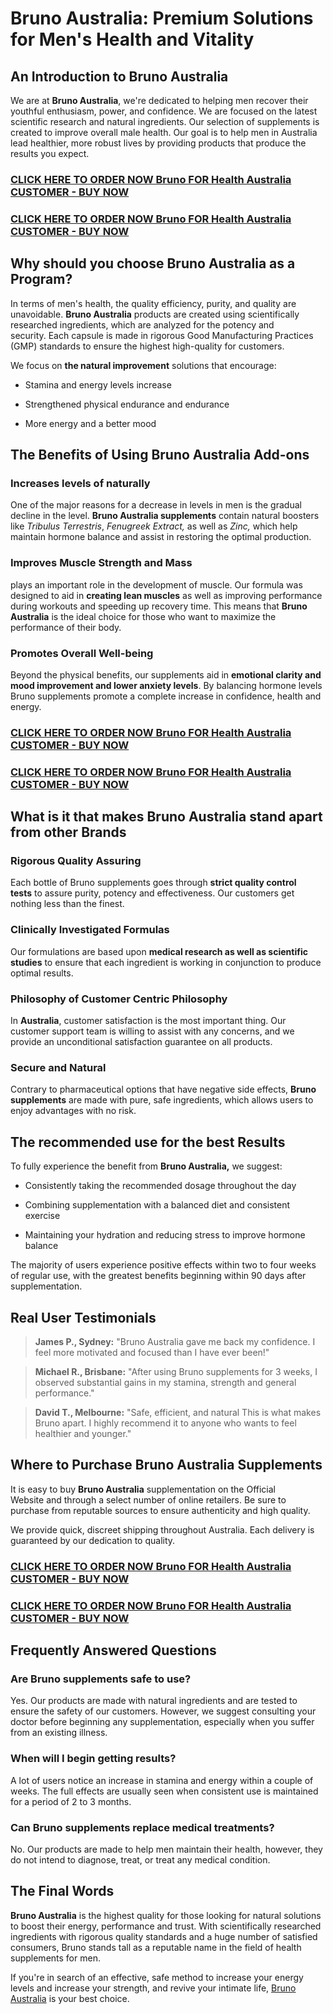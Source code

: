 <h1 data-end="212" data-start="142"><strong data-end="212" data-start="144"><span class="wordai-block rewrite-block enable-highlight" data-id="1">Bruno Australia: Premium Solutions for Men's Health and Vitality</span></strong></h1>
<h2 data-end="252" data-start="214"><strong data-end="252" data-start="217"><span class="wordai-block rewrite-block enable-highlight" data-id="4"><strong data-end="252" data-start="217">An Introduction to Bruno Australia</strong></span></strong></h2>
<p data-end="635" data-start="254"><span class="wordai-block rewrite-block enable-highlight" data-id="14">We are at&nbsp;<strong data-end="276" data-start="257">Bruno Australia</strong>, we're dedicated to helping men recover their youthful enthusiasm, power, and confidence.</span>&nbsp;<span class="wordai-block rewrite-block enable-highlight" data-id="11">We are focused on the latest scientific research and natural ingredients. Our selection of supplements is created to improve overall male health.</span>&nbsp;<span class="wordai-block rewrite-block enable-highlight" data-id="13">Our goal is to help men in Australia lead healthier, more robust lives by providing products that produce the results you expect.</span></p>
<h3 data-end="635" data-start="254"><strong><a href="https://trusthealthy.com/brunohealth-buy">CLICK HERE TO ORDER NOW Bruno FOR Health Australia CUSTOMER - BUY NOW</a></strong></h3>
<h3 data-end="635" data-start="254"><strong><a href="https://trusthealthy.com/brunohealth-buy">CLICK HERE TO ORDER NOW Bruno FOR Health Australia CUSTOMER - BUY NOW</a></strong></h3>
<h2 data-end="692" data-start="637"><strong data-end="692" data-start="640"><span class="wordai-block rewrite-block enable-highlight" data-id="8"><strong data-end="692" data-start="640">Why should you choose Bruno Australia as a Program?</strong></span></strong></h2>
<p data-end="1035" data-start="694"><span class="wordai-block rewrite-block enable-highlight" data-id="12">In terms of men's health, the quality efficiency, purity, and quality are unavoidable.</span>&nbsp;<span class="wordai-block rewrite-block enable-highlight" data-id="15"><strong data-end="799" data-start="780">Bruno Australia</strong>&nbsp;products are created using scientifically researched ingredients, which are analyzed for the potency and security.</span>&nbsp;<span class="wordai-block rewrite-block enable-highlight" data-id="18">Each capsule is made in rigorous Good Manufacturing Practices (GMP) standards to ensure the highest high-quality for customers.</span></p>
<p data-end="1097" data-start="1037"><span class="wordai-block rewrite-block enable-highlight" data-id="7">We focus on&nbsp;<strong data-end="1073" data-start="1050">the natural improvement</strong>&nbsp;solutions that encourage:</span></p>
<ul data-end="1243" data-start="1098">
<li data-end="1128" data-start="1098">
<p data-end="1128" data-start="1100"><span class="wordai-block rewrite-block enable-highlight" data-id="2">Stamina and energy levels increase</span></p>
</li>
<li data-end="1169" data-start="1129">
<p data-end="1169" data-start="1131"><span class="wordai-block rewrite-block enable-highlight" data-id="5">Strengthened physical endurance and endurance</span></p>
</li>
<li data-end="1243" data-start="1213">
<p data-end="1243" data-start="1215"><span class="wordai-block rewrite-block enable-highlight" data-id="6">More energy and a better mood</span></p>
</li>
</ul>
<h2 data-end="1301" data-start="1245"><strong data-end="1301" data-start="1248"><span class="wordai-block rewrite-block enable-highlight" data-id="10"><strong data-end="1301" data-start="1248">The Benefits of Using Bruno Australia Add-ons</strong></span></strong></h2>
<h3 data-end="1347" data-start="1303"><strong data-end="1347" data-start="1307"><span class="wordai-block rewrite-block enable-highlight" data-id="17"><strong data-end="1347" data-start="1307">Increases levels of naturally</strong></span></strong></h3>
<p data-end="1676" data-start="1349"><span class="wordai-block rewrite-block enable-highlight" data-id="23">One of the major reasons for a decrease in levels in men is the gradual decline in the level.</span>&nbsp;<span class="wordai-block rewrite-block enable-highlight" data-id="35"><strong data-end="1477" data-start="1446">Bruno Australia supplements</strong>&nbsp;contain natural boosters like&nbsp;<em data-end="1557" data-start="1536">Tribulus Terrestris</em>,&nbsp;<em data-end="1578" data-start="1559">Fenugreek Extract,</em>&nbsp;as well as&nbsp;<em data-end="1590" data-start="1584">Zinc,</em>&nbsp;which help maintain hormone balance and assist in restoring the optimal production.</span></p>
<h3 data-end="2038" data-start="1996"><strong data-end="2038" data-start="2000"><span class="wordai-block rewrite-block enable-highlight" data-id="20"><strong data-end="2038" data-start="2000">Improves Muscle Strength and Mass</strong></span></strong></h3>
<p data-end="2360" data-start="2040"><span class="wordai-block rewrite-block enable-highlight" data-id="21">plays an important role in the development of muscle.</span>&nbsp;<span class="wordai-block rewrite-block enable-highlight" data-id="36">Our formula was designed to aid in&nbsp;<strong data-end="2164" data-start="2135">creating lean muscles</strong>&nbsp;as well as improving performance during workouts and speeding up recovery time.</span>&nbsp;<span class="wordai-block rewrite-block enable-highlight" data-id="32">This means that&nbsp;<strong data-end="2269" data-start="2250">Bruno Australia</strong>&nbsp;is the ideal choice for those who want to maximize the performance of their body.</span></p>
<h3 data-end="2397" data-start="2362"><strong data-end="2397" data-start="2366"><span class="wordai-block rewrite-block enable-highlight" data-id="16"><strong data-end="2397" data-start="2366">Promotes Overall Well-being</strong></span></strong></h3>
<p data-end="2633" data-start="2399"><span class="wordai-block rewrite-block enable-highlight" data-id="42">Beyond the physical benefits, our supplements aid in&nbsp;<strong data-end="2521" data-start="2458">emotional clarity and mood improvement and lower anxiety levels</strong>.</span>&nbsp;<span class="wordai-block rewrite-block enable-highlight" data-id="31">By balancing hormone levels Bruno supplements promote a complete increase in confidence, health and energy.</span></p>
<h3 data-end="635" data-start="254"><strong><a href="https://trusthealthy.com/brunohealth-buy">CLICK HERE TO ORDER NOW Bruno FOR Health Australia CUSTOMER - BUY NOW</a></strong></h3>
<h3 data-end="635" data-start="254"><strong><a href="https://trusthealthy.com/brunohealth-buy">CLICK HERE TO ORDER NOW Bruno FOR Health Australia CUSTOMER - BUY NOW</a></strong></h3>
<h2 data-end="3611" data-start="3554"><strong data-end="3611" data-start="3557"><span class="wordai-block rewrite-block enable-highlight" data-id="34"><strong data-end="3611" data-start="3557">What is it that makes Bruno Australia stand apart from other Brands</strong></span></strong></h2>
<h3 data-end="3647" data-start="3613"><strong data-end="3647" data-start="3617"><span class="wordai-block rewrite-block enable-highlight" data-id="37"><strong data-end="3647" data-start="3617">Rigorous Quality Assuring</strong></span></strong></h3>
<p data-end="3811" data-start="3649"><span class="wordai-block rewrite-block enable-highlight" data-id="51">Each bottle of Bruno supplements goes through&nbsp;<strong data-end="3726" data-start="3692">strict quality control tests</strong>&nbsp;to assure purity, potency and effectiveness.</span>&nbsp;<span class="wordai-block rewrite-block enable-highlight" data-id="39">Our customers get nothing less than the finest.</span></p>
<h3 data-end="3851" data-start="3813"><strong data-end="3851" data-start="3817"><span class="wordai-block rewrite-block enable-highlight" data-id="38"><strong data-end="3851" data-start="3817">Clinically Investigated Formulas</strong></span></strong></h3>
<p data-end="4001" data-start="3853"><span class="wordai-block rewrite-block enable-highlight" data-id="61">Our formulations are based upon&nbsp;<strong data-end="3925" data-start="3881">medical research as well as scientific studies</strong>&nbsp;to ensure that each ingredient is working in conjunction to produce optimal results.</span></p>
<h3 data-end="4038" data-start="4003"><strong data-end="4038" data-start="4007"><span class="wordai-block rewrite-block enable-highlight" data-id="43"><strong data-end="4038" data-start="4007">Philosophy of Customer Centric Philosophy</strong></span></strong></h3>
<p data-end="4213" data-start="4040"><span class="wordai-block rewrite-block enable-highlight" data-id="44">In&nbsp;<strong data-end="4062" data-start="4043">Australia</strong>, customer satisfaction is the most important thing.</span>&nbsp;<span class="wordai-block rewrite-block enable-highlight" data-id="52">Our customer support team is willing to assist with any concerns, and we provide an unconditional satisfaction guarantee on all products.</span></p>
<h3 data-end="4239" data-start="4215"><strong data-end="4239" data-start="4219"><span class="wordai-block rewrite-block enable-highlight" data-id="40"><strong data-end="4239" data-start="4219">Secure and Natural</strong></span></strong></h3>
<p data-end="4417" data-start="4241"><span class="wordai-block rewrite-block enable-highlight" data-id="64">Contrary to pharmaceutical options that have negative side effects,&nbsp;<strong data-end="4326" data-start="4305">Bruno supplements</strong>&nbsp;are made with pure, safe ingredients, which allows users to enjoy advantages with no risk.</span></p>
<h2 data-end="4463" data-start="4419"><strong data-end="4463" data-start="4422"><span class="wordai-block rewrite-block enable-highlight" data-id="45"><strong data-end="4463" data-start="4422">The recommended use for the best Results</strong></span></strong></h2>
<p data-end="4563" data-start="4465"><span class="wordai-block rewrite-block enable-highlight" data-id="57">To fully experience the benefit from&nbsp;<strong data-end="4548" data-start="4500">Bruno Australia,</strong>&nbsp;we suggest:</span></p>
<ul data-end="4753" data-start="4564">
<li data-end="4616" data-start="4564">
<p data-end="4616" data-start="4566"><span class="wordai-block rewrite-block enable-highlight" data-id="50">Consistently taking the recommended dosage throughout the day</span></p>
</li>
<li data-end="4684" data-start="4617">
<p data-end="4684" data-start="4619"><span class="wordai-block rewrite-block enable-highlight" data-id="53">Combining supplementation with a balanced diet and consistent exercise</span></p>
</li>
<li data-end="4753" data-start="4685">
<p data-end="4753" data-start="4687"><span class="wordai-block rewrite-block enable-highlight" data-id="54">Maintaining your hydration and reducing stress to improve hormone balance</span></p>
</li>
</ul>
<p data-end="4894" data-start="4755"><span class="wordai-block rewrite-block enable-highlight" data-id="77">The majority of users experience positive effects within two to four weeks of regular use, with the greatest benefits beginning within 90 days after supplementation.</span></p>
<h2 data-end="4925" data-start="4896"><strong data-end="4925" data-start="4899"><span class="wordai-block rewrite-block enable-highlight" data-id="48"><strong data-end="4925" data-start="4899">Real User Testimonials</strong></span></strong></h2>
<blockquote data-end="5048" data-start="4927">
<p data-end="5048" data-start="4929"><span class="wordai-block rewrite-block enable-highlight" data-id="49"><strong data-end="4950" data-start="4929">James P., Sydney:</strong>&nbsp;"Bruno Australia gave me back my confidence.</span>&nbsp;<span class="wordai-block rewrite-block enable-highlight" data-id="56">I feel more motivated and focused than I have ever been!"</span></p>
</blockquote>
<blockquote data-end="5212" data-start="5050">
<p data-end="5212" data-start="5052"><span class="wordai-block rewrite-block enable-highlight" data-id="71"><strong data-end="5077" data-start="5052">Michael R., Brisbane:</strong>&nbsp;"After using Bruno supplements for 3 weeks, I observed substantial gains in my stamina, strength and general performance."</span></p>
</blockquote>
<blockquote data-end="5372" data-start="5214">
<p data-end="5372" data-start="5216"><span class="wordai-block rewrite-block enable-highlight" data-id="60"><strong data-end="5240" data-start="5216">David T., Melbourne:</strong>&nbsp;"Safe, efficient, and natural This is what makes Bruno apart.</span>&nbsp;<span class="wordai-block rewrite-block enable-highlight" data-id="63">I highly recommend it to anyone who wants to feel healthier and younger."</span></p>
</blockquote>
<h2 data-end="5421" data-start="5374"><strong data-end="5421" data-start="5377"><span class="wordai-block rewrite-block enable-highlight" data-id="55"><strong data-end="5421" data-start="5377">Where to Purchase Bruno Australia Supplements</strong></span></strong></h2>
<p data-end="5637" data-start="5423"><span class="wordai-block rewrite-block enable-highlight" data-id="76">It is easy to buy&nbsp;<strong data-end="5472" data-start="5453">Bruno Australia</strong>&nbsp;supplementation on the&nbsp;Official Website&nbsp;and through a select number of online retailers.</span>&nbsp;<span class="wordai-block rewrite-block enable-highlight" data-id="67">Be sure to purchase from reputable sources to ensure authenticity and high quality.</span></p>
<p data-end="5748" data-start="5639"><span class="wordai-block rewrite-block enable-highlight" data-id="75">We provide quick, discreet shipping throughout Australia. Each delivery is guaranteed by our dedication to quality.</span></p>
<h3 data-end="635" data-start="254"><strong><a href="https://trusthealthy.com/brunohealth-buy">CLICK HERE TO ORDER NOW Bruno FOR Health Australia CUSTOMER - BUY NOW</a></strong></h3>
<h3 data-end="635" data-start="254"><strong><a href="https://trusthealthy.com/brunohealth-buy">CLICK HERE TO ORDER NOW Bruno FOR Health Australia CUSTOMER - BUY NOW</a></strong></h3>
<h2 data-end="5783" data-start="5750"><strong data-end="5783" data-start="5753"><span class="wordai-block rewrite-block enable-highlight" data-id="62"><strong data-end="5783" data-start="5753">Frequently Answered Questions</strong></span></strong></h2>
<h3 data-end="5827" data-start="5785"><strong data-end="5827" data-start="5789"><span class="wordai-block rewrite-block enable-highlight" data-id="58"><strong data-end="5827" data-start="5789">Are Bruno supplements safe to use?</strong></span></strong></h3>
<p data-end="6048" data-start="5829"><span class="wordai-block rewrite-block enable-highlight" data-id="59">Yes.</span>&nbsp;<span class="wordai-block rewrite-block enable-highlight" data-id="72">Our products are made with natural ingredients and are tested to ensure the safety of our customers.</span>&nbsp;<span class="wordai-block rewrite-block enable-highlight" data-id="79">However, we suggest consulting your doctor before beginning any supplementation, especially when you suffer from an existing illness.</span></p>
<h3 data-end="6091" data-start="6050"><strong data-end="6091" data-start="6054"><span class="wordai-block rewrite-block enable-highlight" data-id="69"><strong data-end="6091" data-start="6054">When will I begin getting results?</strong></span></strong></h3>
<p data-end="6244" data-start="6093"><span class="wordai-block rewrite-block enable-highlight" data-id="74">A lot of users notice an increase in stamina and energy within a couple of weeks.</span>&nbsp;<span class="wordai-block rewrite-block enable-highlight" data-id="70">The full effects are usually seen when consistent use is maintained for a period of 2 to 3 months.</span></p>
<h3 data-end="6303" data-start="6246"><strong data-end="6303" data-start="6250"><span class="wordai-block rewrite-block enable-highlight" data-id="65"><strong data-end="6303" data-start="6250">Can Bruno supplements replace medical treatments?</strong></span></strong></h3>
<p data-end="6429" data-start="6305"><span class="wordai-block rewrite-block enable-highlight" data-id="66">No.</span>&nbsp;<span class="wordai-block rewrite-block enable-highlight" data-id="80">Our products are made to help men maintain their health, however, they do not intend to diagnose, treat, or treat any medical condition.</span></p>
<h2 data-end="6452" data-start="6431"><strong data-end="6452" data-start="6434"><span class="wordai-block rewrite-block enable-highlight" data-id="73"><strong data-end="6452" data-start="6434">The Final Words</strong></span></strong></h2>
<p data-end="6763" data-start="6454"><span class="wordai-block rewrite-block enable-highlight" data-id="78"><strong data-end="6473" data-start="6454">Bruno Australia</strong>&nbsp;is the highest quality for those looking for natural solutions to boost their energy, performance and trust.</span>&nbsp;<span class="wordai-block rewrite-block enable-highlight" data-id="81">With scientifically researched ingredients with rigorous quality standards and a huge number of satisfied consumers, Bruno stands tall as a reputable name in the field of health supplements for men.</span></p>
<p data-end="6933" data-start="6765"><span class="wordai-block rewrite-block enable-highlight" data-id="82">If you're in search of an effective, safe method to increase your energy levels and increase your strength, and revive your intimate life, <a href="https://www.facebook.com/events/526908373826582/">Bruno Australia</a>&nbsp;is your best choice.</span></p>
<h3 data-end="7199" data-start="7079">&nbsp;</h3>
